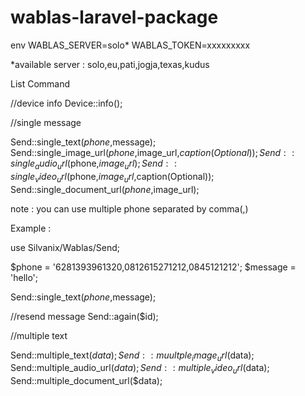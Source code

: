# wablas-laravel-package


env
WABLAS_SERVER=solo*
WABLAS_TOKEN=xxxxxxxxx

*available server : solo,eu,pati,jogja,texas,kudus

List Command

//device info
Device::info();

//single message

Send::single_text($phone,$message);
Send::single_image_url($phone,$image_url,$caption(Optional));
Send::single_audio_url($phone,$image_url);
Send::single_video_url($phone,$image_url,$caption(Optional));
Send::single_document_url($phone,$image_url);

note : you can use multiple phone separated by comma(,)

Example :

use Silvanix/Wablas/Send;

$phone = '6281393961320,0812615271212,0845121212';
$message = 'hello';

Send::single_text($phone,$message);

//resend message
Send::again($id);




//multiple text

Send::multiple_text($data);
Send::muultple_image_url($data);
Send::multiple_audio_url($data);
Send::multiple_video_url($data);
Send::multiple_document_url($data);

